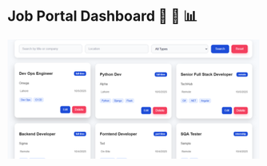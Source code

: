 # Job Portal Dashboard 💼 🏢 📊

![image alt](https://github.com/TanzeelX/JobPortal/blob/3dedade420192b21a75a96e53c1a8eea62d9c111/Screenshot.png)
